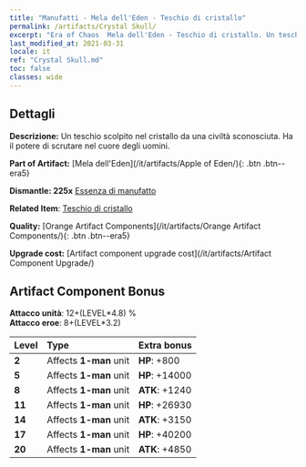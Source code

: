 ```yaml
---
title: "Manufatti - Mela dell'Eden - Teschio di cristallo"
permalink: /artifacts/Crystal Skull/
excerpt: "Era of Chaos  Mela dell'Eden - Teschio di cristallo. Un teschio scolpito nel cristallo da una civiltà sconosciuta. Ha il potere di scrutare nel cuore degli uomini."
last_modified_at: 2021-03-31
locale: it
ref: "Crystal Skull.md"
toc: false
classes: wide
---
```




## Dettagli

 **Descrizione:** Un teschio scolpito nel cristallo da una civiltà sconosciuta. Ha il potere di scrutare nel cuore degli uomini.

 **Part of Artifact:** [Mela dell'Eden](/it/artifacts/Apple of Eden/){: .btn .btn--era5}

 **Dismantle: 225x** [Essenza di manufatto](/it/Items/con_905/)

 **Related Item**: [Teschio di cristallo](/it/Items/art_182/)

 **Quality:** [Orange Artifact Components](/it/artifacts/Orange Artifact Components/){: .btn .btn--era5}

 **Upgrade cost:** [Artifact component upgrade cost](/it/artifacts/Artifact Component Upgrade/)

## Artifact Component Bonus

  **Attacco unità**: 12+(LEVEL\*4.8) %<br/>**Attacco eroe**: 8+(LEVEL\*3.2)

  |  Level  | Type |    Extra bonus  | 
  |:--------|:-----|:----------------| 
  | **2** | Affects **1-man** unit | **HP**: +800 | 
  | **5** | Affects **1-man** unit | **HP**: +14000 | 
  | **8** | Affects **1-man** unit | **ATK**: +1240 | 
  | **11** | Affects **1-man** unit | **HP**: +26930 | 
  | **14** | Affects **1-man** unit | **ATK**: +3150 | 
  | **17** | Affects **1-man** unit | **HP**: +40200 | 
  | **20** | Affects **1-man** unit | **ATK**: +4850 | 
